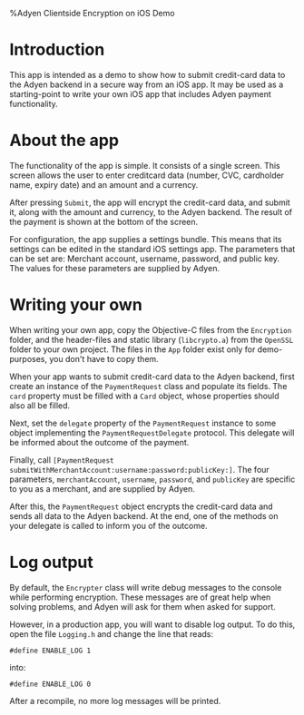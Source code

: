 %Adyen Clientside Encryption on iOS Demo

# Introduction

This app is intended as a demo to show how to submit credit-card data
to the Adyen backend in a secure way from an iOS app. It may be used 
as a starting-point to write your own iOS app that includes Adyen payment 
functionality.

# About the app

The functionality of the app is simple. It consists of a single screen. This screen allows
the user to enter creditcard data (number, CVC, cardholder name, expiry date) and an amount and 
a currency.

After pressing `Submit`, the app will encrypt the credit-card data, and submit it, along with the 
amount and currency, to the Adyen backend. The result of the payment is shown at the bottom of the 
screen.

For configuration, the app supplies a settings bundle. This means that its settings can be edited
in the standard iOS settings app. The parameters that can be set are: Merchant account, username, password,
and public key. The values for these parameters are supplied by Adyen.


# Writing your own

When writing your own app, copy the Objective-C files from the `Encryption` folder, and the
header-files and static library (`libcrypto.a`) from the `OpenSSL` folder to your own project.
The files in the `App` folder exist only for demo-purposes, you don't have to copy them.

When your app wants to submit credit-card data to the Adyen backend, first create an instance
of the `PaymentRequest` class and populate its fields. The `card` property must be filled with
a `Card` object, whose properties should also all be filled.

Next, set the `delegate` property of the `PaymentRequest` instance to some object implementing
the `PaymentRequestDelegate` protocol. This delegate will be informed about the outcome
of the payment.

Finally, call `[PaymentRequest submitWithMerchantAccount:username:password:publicKey:]`. The
four parameters, `merchantAccount`, `username`, `password`, and `publicKey` are specific to
you as a merchant, and are supplied by Adyen.

After this, the `PaymentRequest` object encrypts the credit-card data and sends all data
to the Adyen backend. At the end, one of the methods on your delegate is called to inform you
of the outcome.

# Log output

By default, the `Encrypter` class will write debug messages to the console while performing 
encryption. These messages are of great help when solving problems, and Adyen will ask for them
when asked for support. 

However, in a production app, you will want to disable log output. To do this, open the file
`Logging.h` and change the line that reads:

    #define ENABLE_LOG 1
    
into:
    
    #define ENABLE_LOG 0
    
After a recompile, no more log messages will be printed.
